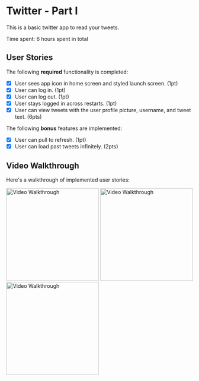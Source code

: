 # Twitter - Part I

This is a basic twitter app to read your tweets.

Time spent: 6 hours spent in total

## User Stories

The following **required** functionality is completed:

- [X] User sees app icon in home screen and styled launch screen. (1pt)
- [X] User can log in. (1pt)
- [X] User can log out. (1pt)
- [X] User stays logged in across restarts. (1pt)
- [X] User can view tweets with the user profile picture, username, and tweet text. (6pts)

The following **bonus** features are implemented:

- [X] User can pull to refresh. (1pt)
- [X] User can load past tweets infinitely. (2pts)

## Video Walkthrough

Here's a walkthrough of implemented user stories:

<img src='https://imgur.com/8BGO0rk.gif' title='Video Walkthrough' width='250' alt='Video Walkthrough' />

<img src='https://user-images.githubusercontent.com/59743056/135016479-cbed8910-e71c-471f-b3d6-6eadd83535bc.gif' title='Video Walkthrough' width='250' alt='Video Walkthrough' />

<img src='https://imgur.com/8BGO0rk.gif' title='Video Walkthrough' width='250' alt='Video Walkthrough' />
